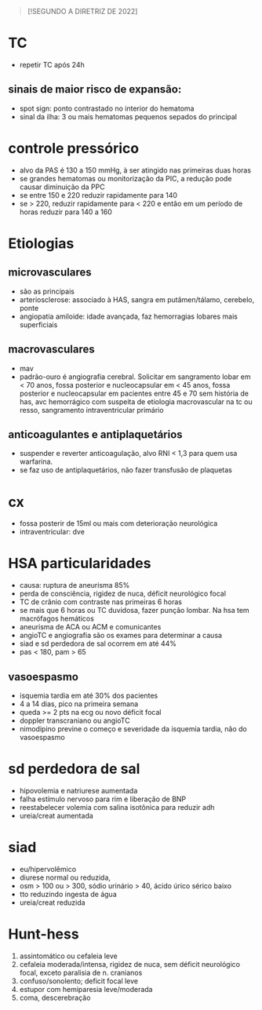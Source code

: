> [!SEGUNDO A DIRETRIZ DE 2022]

# TC
- repetir TC após 24h   

## sinais de maior risco de expansão:
   - spot sign: ponto contrastado no interior do hematoma
   - sinal da ilha: 3 ou mais hematomas pequenos sepados do principal

# controle pressórico
- alvo da PAS é 130 a 150 mmHg, à ser atingido nas primeiras duas horas
- se grandes hematomas ou monitorização da PIC, a redução pode causar diminuição da PPC
- se entre 150 e 220 reduzir rapidamente para 140
- se > 220, reduzir rapidamente para < 220 e então em um período de horas reduzir para 140 a 160

# Etiologias
## microvasculares
- são as principais
- arteriosclerose: associado à HAS, sangra em putâmen/tálamo, cerebelo, ponte
- angiopatia amiloide: idade avançada, faz hemorragias lobares mais superficiais
## macrovasculares
- mav
- padrão-ouro é angiografia cerebral. Solicitar em sangramento lobar em < 70 anos, fossa posterior e nucleocapsular em < 45 anos, fossa posterior e nucleocapsular em pacientes entre 45 e 70 sem história de has, avc hemorrágico com suspeita de etiologia macrovascular na tc ou resso, sangramento intraventricular primário
## anticoagulantes e antiplaquetários
- suspender e reverter anticoagulação, alvo RNI < 1,3 para quem usa warfarina.
- se faz uso de antiplaquetários, não fazer transfusão de plaquetas

# cx
- fossa posterir de 15ml ou mais com deterioração neurológica
- intraventricular: dve

# HSA particularidades
- causa: ruptura de aneurisma 85%
- perda de consciência, rigidez de nuca, déficit neurológico focal
- TC de crânio com contraste nas primeiras 6 horas
- se mais que 6 horas ou TC duvidosa, fazer punção lombar. Na hsa tem macrófagos hemáticos
- aneurisma de ACA ou ACM e comunicantes
- angioTC e angiografia são os exames para determinar a causa
- siad e sd perdedora de sal ocorrem em até 44%
- pas < 180, pam > 65

## vasoespasmo
- isquemia tardia em até 30% dos pacientes
- 4 a 14 dias, pico na primeira semana
- queda >= 2 pts na ecg ou novo déficit focal
- doppler transcraniano ou angioTC 
- nimodipino previne o começo e severidade da isquemia tardia, não do vasoespasmo

# sd perdedora de sal
- hipovolemia e natriurese aumentada
- falha estímulo nervoso para rim e liberação de BNP
- reestabelecer volemia com salina isotônica para reduzir adh
- ureia/creat aumentada 

# siad
- eu/hipervolêmico
- diurese normal ou reduzida, 
- osm > 100 ou > 300, sódio urinário > 40, ácido úrico sérico baixo
- tto reduzindo ingesta de água
- ureia/creat reduzida

# Hunt-hess
1. assintomático ou cefaleia leve
2. cefaleia moderada/intensa, rigidez de nuca, sem déficit neurológico focal, exceto paralisia de n. cranianos
3. confuso/sonolento; deficit focal leve
4. estupor com hemiparesia leve/moderada
5. coma, descerebração



